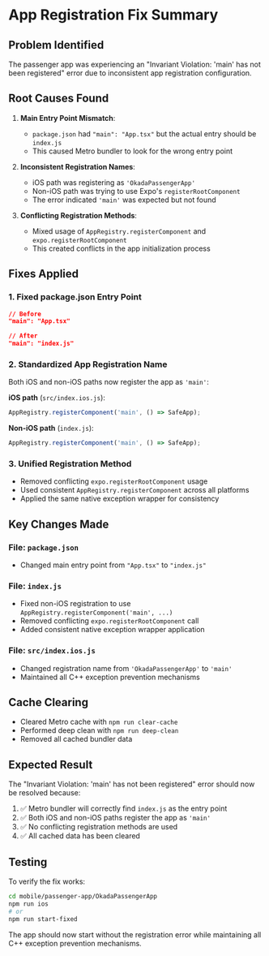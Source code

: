 # App Registration Fix Summary

## Problem Identified
The passenger app was experiencing an "Invariant Violation: 'main' has not been registered" error due to inconsistent app registration configuration.

## Root Causes Found

1. **Main Entry Point Mismatch**: 
   - `package.json` had `"main": "App.tsx"` but the actual entry should be `index.js`
   - This caused Metro bundler to look for the wrong entry point

2. **Inconsistent Registration Names**:
   - iOS path was registering as `'OkadaPassengerApp'` 
   - Non-iOS path was trying to use Expo's `registerRootComponent`
   - The error indicated `'main'` was expected but not found

3. **Conflicting Registration Methods**:
   - Mixed usage of `AppRegistry.registerComponent` and `expo.registerRootComponent`
   - This created conflicts in the app initialization process

## Fixes Applied

### 1. Fixed package.json Entry Point
```json
// Before
"main": "App.tsx"

// After  
"main": "index.js"
```

### 2. Standardized App Registration Name
Both iOS and non-iOS paths now register the app as `'main'`:

**iOS path** (`src/index.ios.js`):
```javascript
AppRegistry.registerComponent('main', () => SafeApp);
```

**Non-iOS path** (`index.js`):
```javascript
AppRegistry.registerComponent('main', () => SafeApp);
```

### 3. Unified Registration Method
- Removed conflicting `expo.registerRootComponent` usage
- Used consistent `AppRegistry.registerComponent` across all platforms
- Applied the same native exception wrapper for consistency

## Key Changes Made

### File: `package.json`
- Changed main entry point from `"App.tsx"` to `"index.js"`

### File: `index.js`
- Fixed non-iOS registration to use `AppRegistry.registerComponent('main', ...)`
- Removed conflicting `expo.registerRootComponent` call
- Added consistent native exception wrapper application

### File: `src/index.ios.js`
- Changed registration name from `'OkadaPassengerApp'` to `'main'`
- Maintained all C++ exception prevention mechanisms

## Cache Clearing
- Cleared Metro cache with `npm run clear-cache`
- Performed deep clean with `npm run deep-clean`
- Removed all cached bundler data

## Expected Result
The "Invariant Violation: 'main' has not been registered" error should now be resolved because:

1. ✅ Metro bundler will correctly find `index.js` as the entry point
2. ✅ Both iOS and non-iOS paths register the app as `'main'`
3. ✅ No conflicting registration methods are used
4. ✅ All cached data has been cleared

## Testing
To verify the fix works:
```bash
cd mobile/passenger-app/OkadaPassengerApp
npm run ios
# or
npm run start-fixed
```

The app should now start without the registration error while maintaining all C++ exception prevention mechanisms.
